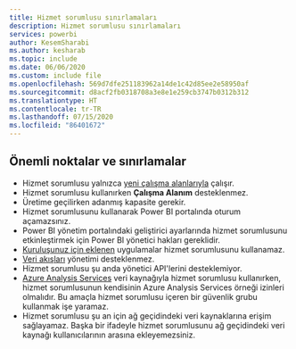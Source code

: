 ```yaml
---
title: Hizmet sorumlusu sınırlamaları
description: Hizmet sorumlusu sınırlamaları
services: powerbi
author: KesemSharabi
ms.author: kesharab
ms.topic: include
ms.date: 06/06/2020
ms.custom: include file
ms.openlocfilehash: 569d7dfe251183962a14de1c42d85ee2e58950af
ms.sourcegitcommit: d8acf2fb0318708a3e8e1e259cb3747b0312b312
ms.translationtype: HT
ms.contentlocale: tr-TR
ms.lasthandoff: 07/15/2020
ms.locfileid: "86401672"
---
```

## <a name="considerations-and-limitations"></a>Önemli noktalar ve sınırlamalar

* Hizmet sorumlusu yalnızca [yeni çalışma alanlarıyla](../collaborate-share/service-create-the-new-workspaces.md) çalışır.
* Hizmet sorumlusu kullanırken **Çalışma Alanım** desteklenmez.
* Üretime geçilirken adanmış kapasite gerekir.
* Hizmet sorumlusunu kullanarak Power BI portalında oturum açamazsınız.
* Power BI yönetim portalındaki geliştirici ayarlarında hizmet sorumlusunu etkinleştirmek için Power BI yönetici hakları gereklidir.
* [Kuruluşunuz için eklenen](../developer/embedded/embed-sample-for-your-organization.md) uygulamalar hizmet sorumlusunu kullanamaz.
* [Veri akışları](../transform-model/service-dataflows-overview.md) yönetimi desteklenmez.
* Hizmet sorumlusu şu anda yönetici API'lerini desteklemiyor.
* [Azure Analysis Services](https://docs.microsoft.com/azure/analysis-services/analysis-services-overview) veri kaynağıyla hizmet sorumlusu kullanırken, hizmet sorumlusunun kendisinin Azure Analysis Services örneği izinleri olmalıdır. Bu amaçla hizmet sorumlusu içeren bir güvenlik grubu kullanmak işe yaramaz.
* Hizmet sorumlusu şu an için ağ geçidindeki veri kaynaklarına erişim sağlayamaz. Başka bir ifadeyle hizmet sorumlusunu ağ geçidindeki veri kaynağı kullanıcılarının arasına ekleyemezsiniz.
